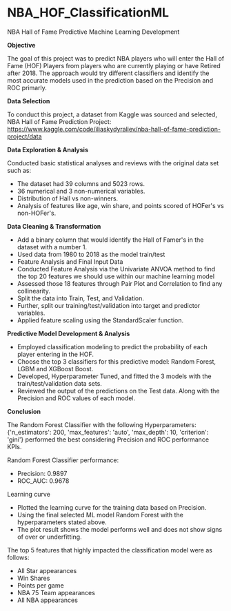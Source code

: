 # NBA_HOF_ClassificationML
NBA Hall of Fame Predictive Machine Learning Development

**Objective**

The goal of this project was to predict NBA players who will enter the Hall of Fame (HOF) Players from players who are currently playing or have Retired after 2018. The approach would try different classifiers and identify the most accurate models used in the prediction based on the Precision and ROC primarly.

**Data Selection**

To conduct this project, a dataset from Kaggle was sourced and selected, NBA Hall of Fame Prediction Project: https://www.kaggle.com/code/iliaskydyraliev/nba-hall-of-fame-prediction-project/data

**Data Exploration & Analysis**

Conducted basic statistical analyses and reviews with the original data set such as:
* The dataset had 39 columns and 5023 rows.
* 36 numerical and 3 non-numerical variables.
* Distribution of Hall vs non-winners.
* Analysis of features like age, win share, and points scored of HOFer's vs non-HOFer's.

**Data Cleaning & Transformation**
* Add a binary column that would identify the Hall of Famer's in the dataset with a number 1.
* Used data from 1980 to 2018 as the model train/test
* Feature Analysis and Final Input Data
* Conducted Feature Analysis via the Univariate ANVOA method to find the top 20 features we should use within our machine learning model
* Assessed those 18 features through Pair Plot and Correlation to find any collinearity. 
* Split the data into Train, Test, and Validation. 
* Further, split our training/test/validation into target and predictor variables.
* Applied feature scaling using the StandardScaler function.

**Predictive Model Development & Analysis**

* Employed classification modeling to predict the probability of each player entering in the HOF.
* Choose the top 3 classifiers for this predictive model: Random Forest, LGBM and XGBoost Boost. 
* Developed, Hyperparameter Tuned, and fitted the 3 models with the train/test/validation data sets.
* Reviewed the output of the predictions on the Test data. Along with the Precision and ROC values of each model.

**Conclusion**

The Random Forest Classifier with the following Hyperparameters: {'n_estimators': 200, 'max_features': 'auto', 'max_depth': 10, 'criterion': 'gini'} performed the best considering Precision and ROC performance KPIs.

Random Forest Classifier performance: 
* Precision: 0.9897
* ROC_AUC: 0.9678

Learning curve
* Plotted the learning curve for the training data based on Precision.
* Using the final selected ML model Random Forest with the hyperparameters stated above.
* The plot result shows the model performs well and does not show signs of over or underfitting.

The top 5 features that highly impacted the classification model were as follows:
* All Star appearances
* Win Shares
* Points per game
* NBA 75 Team appearances
* All NBA appearances
